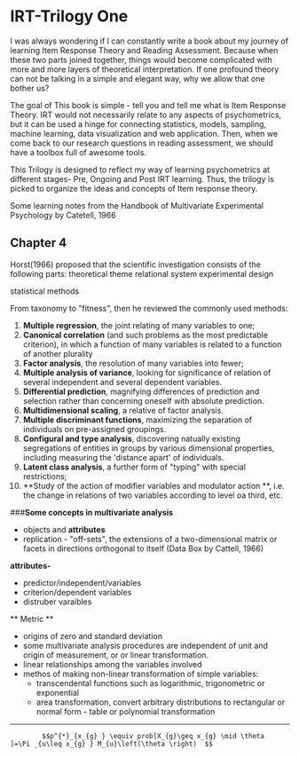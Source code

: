 IRT-Trilogy One
=======

I was always wondering if I can constantly write a book about my journey of learning Item Response Theory and Reading Assessment. Because when these two parts joined together, things would become complicated with more and more layers of theoretical interpretation. If one profound theory can not be talking in a simple and elegant way, why we allow that one bother us? 

The goal of This book is simple - tell you and tell me what is Item Response Theory. IRT would not necessarily relate to any aspects of psychometrics, but it can be used a hinge for connecting statistics, models, sampling, machine learning, data visualization and web application. Then, when we come back to our research questions in reading assessment, we should have a toolbox full of awesome tools.

This Trilogy is designed to reflect my way of learning psychometrics at different stages- Pre, Ongoing and Post IRT learning. Thus, the trilogy is picked to organize the ideas and concepts of Item response theory. 


Some learning notes from the Handbook of Multivariate Experimental Psychology by Catetell, 1966
## Chapter 4
Horst(1966) proposed that the scientific investigation consists of the following parts:
theoretical theme
relational system
experimental design

statistical methods

From taxonomy to "fitness", then he reviewed the commonly used methods:
1. **Multiple regression**, the joint relating of many variables to one;
2. **Canonical correlation** (and such problems as the most predictable criterion), in which  a function of many variables is related to a function of another plurality
3. **Factor analysis**, the resolution of many variables into fewer;
4. **Multiple analysis of variance**, looking for significance of relation of several independent and several dependent variables. 
5. **Differential prediction**, magnifying differences of prediction and selection rather than concerning oneself with absolute prediction.
6. **Multidimensional scaling**, a relative of factor analysis. 
7. **Multiple discriminant functions**, maximizing the separation of individuals on pre-assigned groupings. 
8. **Configural and type analysis**, discovering natually existing segregations of entities in groups by various dimensional properties, including measuring the 'distance apart' of individuals.
9. **Latent class analysis**, a further form of "typing" with special restrictions;
10. **Study of the action of modifier variables and modulator action
**, i.e. the change in relations of two variables according to level oa third, etc.





###**Some concepts in multivariate analysis**
* objects and **attributes**
* replication - "off-sets", the extensions of a two-dimensional matrix or facets in directions orthogonal to itself (Data Box by Cattell, 1966)



**attributes-** 
* predictor/independent/variables
* criterion/dependent variables
* distruber varaibles

** Metric **
 * origins of zero and standard deviation
 * some multivariate analysis procedures are independent of unit and origin of measurement, or or linear transformation.
 * linear relationships among the variables involved
 * methos of making non-linear transformation of simple variables:
    *  transcendental functions such as logarithmic, trigonometric or exponential
    *  area transformation, convert arbitrary distributions to rectangular or normal form - table or polynomial transformation




---

            $$p^{*}_{x_{g} } \equiv prob[X_{g}\geq x_{g} \mid \theta  ]=\Pi _{u\leq x_{g} } M_{u}\left(\theta \right)  $$
